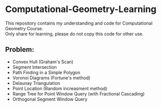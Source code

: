 # Computational-Geometry-Learning
This repository contains my understanding and code for Computational Geometry Course.<br />
Only share for learning, please do not copy this code for other use.<br />
## Problem:
* Convex Hull (Graham's Scan)<br />
* Segment Intersection<br />
* Path Finding in a Simple Polygon<br />
* Voronoi Diagrams (Fortune's method)<br />
* Delaunay Triangulation<br />
* Point Location (Random increasment method)<br />
* Range Tree for Point Window Query (with Fractional Cascading)<br />
* Orthogonal Segment Window Query<br />

